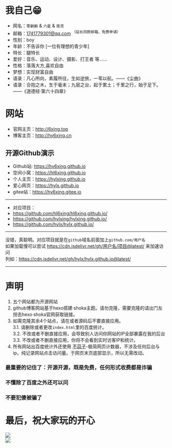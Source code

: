 # 我自己😁
            
   
            
- 网名：`零躺躺` & `六星` & `夜灵`
- 邮箱：1741779301@qq.com  <sup>（站长同款邮箱，免费申请）</sup>
- 性别：boy
- 年龄：不告诉你 [一位有理想的青少年]
- 特长：腿特长
- 爱好：音乐、运动、设计、摄影、打王者 等……
- 性格：落落大方,喜欢自由
- 梦想：实现财富自由
- 语录：凡心所向，素履所往，生如逆旅，一苇以航。——《尘曲》
- 语录：合抱之木，生于毫末；九层之台，起于累土；千里之行，始于足下。——《道德经·第六十四章》
        
# 网站
- 官网主页：http://6xing.top
- 博客主页：http://hy6xing.cn
## 开源Github演示
- Github站: https://hy6xing.github.io
- 空间小窝：https://hl6xing.github.io   
- 个人主页：https://hylxing.github.io           
- 爱心网页：https://hylx.github.io
- gitee站：https://hy6xing.gitee.io
***
- 对应项目：
- https://github.com/hl6xing/hl6xing.github.io/
- https://github.com/hylxing/hylxing.github.io/
- https://github.com/hylx/hylx.github.io/
 *** 
 没错，真聪明。对应项目就是在`github`域名前面加上`github.com/用户名`  
 如果加载慢可以尝试 https://cdn.jsdelivr.net/gh/用户名/项目@latest/ 来加速访问  
 列如：https://cdn.jsdelivr.net/gh/hylx/hylx.github.io@latest/
 ***
# 声明
1. 五个网站都为开源网站  
2. github博客网站基于hexo搭建·shoka主题。请勿克隆，需要克隆的请出门左拐去hexo·shoka官网获取链接。  
3. 如需克隆其余4个站点，请在或者源码后不要直接应用。  
3.1. 请删除或者更改`index.html`里的百度统计。  
3.2. 不改或者不删直接应用，会导致别人访问你网站的IP全部暴露在我的后台  
3.3. 不改或者不删直接应用，你将不会看到实时访客IP和统计。  
4. 所有网站出百度统计外还使用 [不蒜子](http://busuanzi.ibruce.info/)-极简网页计数器，不涉及任何后台与ip，纯记录网站点击访问量。于网页末页底部显示，所以无需改动。 
### 最重要的记住了：开源开源，既是免费，任何形式收费都是诈骗
### 不懂除了百度之外还可以问
### 不要犯傻被骗了
# 最后，祝大家玩的开心
![](https://gimg2.baidu.com/image_search/src=http%3A%2F%2Fimg9.doubanio.com%2Fview%2Fgroup_topic%2Fraw%2Fpublic%2Fp281812384.jpg&refer=http%3A%2F%2Fimg9.doubanio.com&app=2002&size=f9999,10000&q=a80&n=0&g=0n&fmt=auto?sec=1678872874&t=a5b0587da2559da9029c5ae1fff0d352)  
![](https://gimg2.baidu.com/image_search/src=http%3A%2F%2Fimg1.doubanio.com%2Fview%2Fgroup_topic%2Fraw%2Fpublic%2Fp281812147.jpg&refer=http%3A%2F%2Fimg1.doubanio.com&app=2002&size=f9999,10000&q=a80&n=0&g=0n&fmt=auto?sec=1678872851&t=c0040838fa1983502b24b7283f2037fb)
